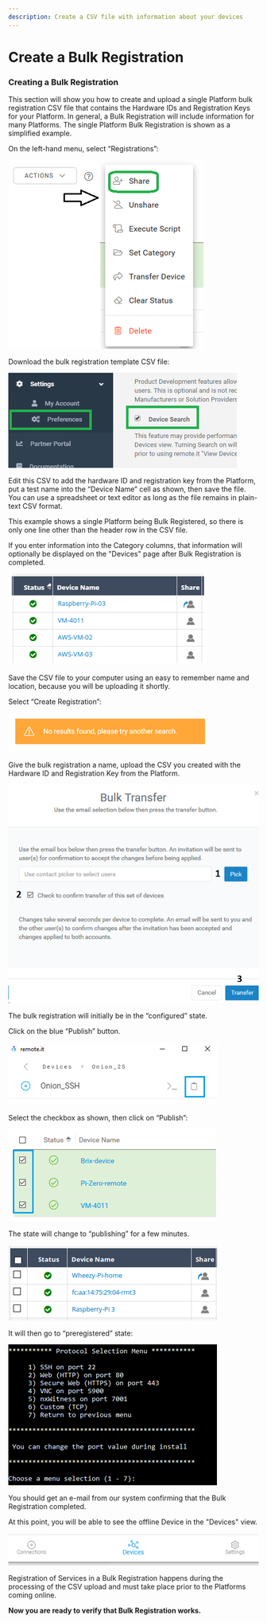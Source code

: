 ```yaml
---
description: Create a CSV file with information about your devices
---
```


# Create a Bulk Registration

### **Creating a Bulk Registration**

This section will show you how to create and upload a single Platform bulk registration CSV file that contains the Hardware IDs and Registration Keys for your Platform.  In general, a Bulk Registration will include information for many Platforms.  The single Platform Bulk Registration is shown as a simplified example.

On the left-hand menu, select “Registrations”:

![](../../.gitbook/assets/image%20%28514%29.png)

Download the bulk registration template CSV file:

![](../../.gitbook/assets/image%20%28434%29.png)

Edit this CSV to add the hardware ID and registration key from the Platform, put a test name into the “Device Name” cell as shown, then save the file.  You can use a spreadsheet or text editor as long as the file remains in plain-text CSV format.

This example shows a single Platform being Bulk Registered, so there is only one line other than the header row in the CSV file.

If you enter information into the Category columns, that information will optionally be displayed on the "Devices" page after Bulk Registration is completed.

![](../../.gitbook/assets/image%20%28484%29.png)

Save the CSV file to your computer using an easy to remember name and location, because you will be uploading it shortly.

Select “Create Registration”:

![](../../.gitbook/assets/image%20%28181%29.png)

Give the bulk registration a name, upload the CSV you created with the Hardware ID and Registration Key from the Platform.

![](../../.gitbook/assets/image%20%28440%29.png)

The bulk registration will initially be in the “configured” state.  

Click on the blue “Publish” button.

![](../../.gitbook/assets/image%20%2873%29.png)

Select the checkbox as shown, then click on “Publish”:

![](../../.gitbook/assets/image%20%28308%29.png)

The state will change to “publishing” for a few minutes.

![](../../.gitbook/assets/image%20%28460%29.png)

It will then go to “preregistered” state:

![](../../.gitbook/assets/image%20%28194%29.png)

You should get an e-mail from our system confirming that the Bulk Registration completed.

At this point, you will be able to see the offline Device in the "Devices" view.  

![](../../.gitbook/assets/image%20%28196%29.png)

Registration of Services in a Bulk Registration happens during the processing of the CSV upload and must take place prior to the Platforms coming online.

**Now you are ready to verify that Bulk Registration works.**  


